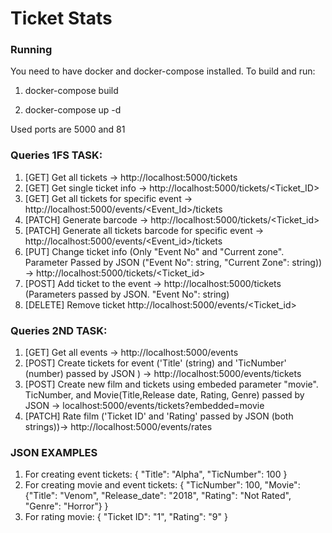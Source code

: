 # Ticket Stats

### Running
You need to have docker and docker-compose installed.
To build and run:

1. docker-compose build

2. docker-compose up -d

Used ports are 5000 and 81


### Queries 1FS TASK:
1. [GET] Get all tickets -> http://localhost:5000/tickets
2. [GET] Get single ticket info -> http://localhost:5000/tickets/<Ticket_ID>
2. [GET] Get all tickets for specific event -> http://localhost:5000/events/<Event_Id>/tickets
3. [PATCH] Generate barcode -> http://localhost:5000/tickets/<Ticket_id>
4. [PATCH] Generate all tickets barcode for specific event -> http://localhost:5000/events/<Event_id>/tickets
5. [PUT] Change ticket info (Only "Event No" and "Current zone". Parameter Passed by JSON ("Event No": string, "Current Zone": string)) -> http://localhost:5000/tickets/<Ticket_id>
6. [POST] Add ticket to the event -> http://localhost:5000/tickets (Parameters passed by JSON. "Event No": string)
7. [DELETE] Remove ticket http://localhost:5000/events/<Ticket_id>

### Queries 2ND TASK:
1. [GET] Get all events -> http://localhost:5000/events
2. [POST] Create tickets for event ('Title' (string) and 'TicNumber' (number) passed by JSON ) -> http://localhost:5000/events/tickets
3. [POST] Create new film and tickets using embeded parameter "movie". TicNumber, and Movie(Title,Release date, Rating, Genre) passed by JSON -> localhost:5000/events/tickets?embedded=movie
4. [PATCH] Rate film  ('Ticket ID' and 'Rating' passed by JSON (both strings))-> http://localhost:5000/events/rates

### JSON EXAMPLES
1. For creating event tickets:
{
	"Title": "Alpha",
	"TicNumber": 100
}
2. For creating movie and event tickets:
{
	"TicNumber": 100,
	"Movie": {"Title": "Venom", "Release_date": "2018", "Rating": "Not Rated", "Genre": "Horror"}
}
3. For rating movie:
{ 
	"Ticket ID": "1",
	"Rating": "9"
}